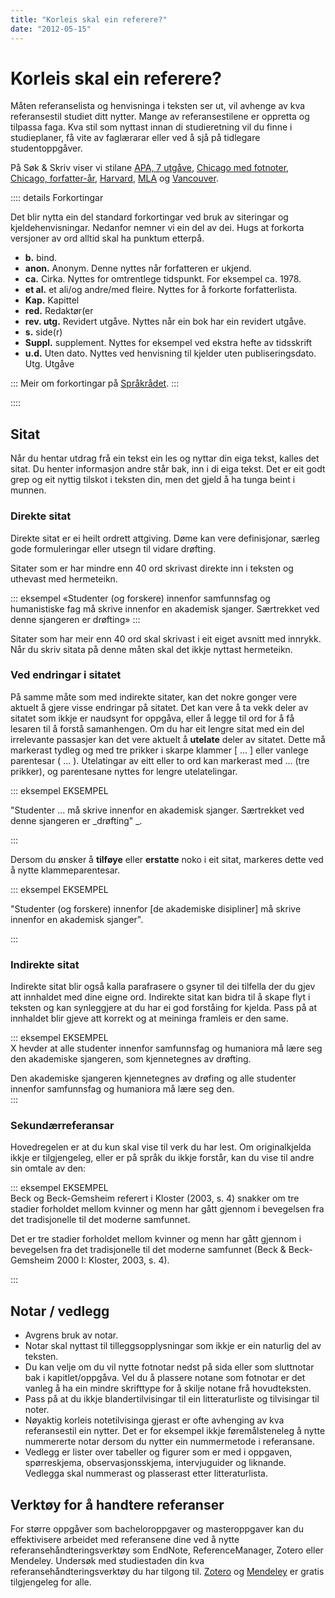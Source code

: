 ```yaml
---
title: "Korleis skal ein referere?"
date: "2012-05-15"
---
```

 # Korleis skal ein referere? 
Måten referanselista og henvisninga i teksten ser ut, vil avhenge av kva referansestil studiet ditt nytter. Mange av referansestilene er oppretta og tilpassa faga. Kva stil som nyttast innan di studieretning vil du finne i studieplaner, få vite av faglærarar eller ved å sjå på tidlegare studentoppgåver. 

På Søk & Skriv viser vi stilane [APA, 7 utgåve](/referansestiler/apa-7th), [Chicago med fotnoter](/referansestiler/chicago-fotnoter), [Chicago, forfatter-år](/referansestiler/chcago-forfatter-aar), [Harvard](/referansestiler/harvard), [MLA](/referansestiler/mla) og [Vancouver](/referansestiler/vancouver).


:::: details Forkortingar

Det blir nytta ein del standard forkortingar ved bruk av siteringar og kjeldehenvisningar. Nedanfor nemner vi ein del av dei. Hugs at forkorta versjoner av ord alltid skal ha punktum etterpå. 

- **b.** bind. 
- **anon.** Anonym. Denne nyttes når forfatteren er ukjend. 
- **ca.** Cirka. Nyttes for omtrentlege tidspunkt. For eksempel ca. 1978. 
- **et al.** et ali/og andre/med fleire. Nyttes for å forkorte forfatterlista. 
- **Kap.** Kapittel
- **red.** Redaktør(er 
- **rev. utg.** Revidert utgåve. Nyttes når ein bok har ein revidert utgåve.  
- **s.** side(r)  
- **Suppl.** supplement. Nyttes for eksempel ved ekstra hefte av tidsskrift
- **u.d.** Uten dato. Nyttes ved henvisning til kjelder uten publiseringsdato.
  Utg. Utgåve

:::
Meir om forkortingar på [Språkrådet](https://www.sprakradet.no/sprakhjelp/Skriveregler/Forkortinger/).
:::

::::

## Sitat
Når du hentar utdrag frå ein tekst ein les og nyttar din eiga tekst, kalles det sitat. Du henter informasjon andre står bak, inn i di eiga tekst. Det er eit godt grep og eit nyttig tilskot i teksten din, men det gjeld å ha tunga beint i munnen.

### Direkte sitat

Direkte sitat er ei heilt ordrett attgiving. Døme kan vere definisjonar, særleg gode formuleringar eller utsegn til vidare drøfting. 

Sitater som er har mindre enn 40 ord skrivast direkte inn i teksten og uthevast med hermeteikn.

::: eksempel
«Studenter (og forskere) innenfor samfunnsfag og humanistiske fag må skrive innenfor en akademisk sjanger. Særtrekket ved denne sjangeren er drøfting»
:::

Sitater som har meir enn 40 ord skal skrivast i eit eiget avsnitt med innrykk. Når du skriv sitata på denne måten skal det ikkje nyttast hermeteikn. 

### Ved endringar i sitatet 

På samme måte som med indirekte sitater, kan det nokre gonger vere aktuelt å gjere visse endringar på sitatet. Det kan vere å ta vekk deler av sitatet som ikkje er naudsynt for oppgåva, eller å legge til ord for å få lesaren til å forstå samanhengen. Om du har eit lengre sitat med ein del irrelevante passasjer kan det vere aktuelt å **utelate** deler av sitatet. Dette må markerast tydleg og med tre prikker i skarpe klammer \[ ... \] eller vanlege parentesar ( ... ). Utelatingar av eitt eller to ord kan markerast med ... (tre prikker), og parentesane nyttes for lengre utelatelingar.

::: eksempel EKSEMPEL  

"Studenter ... må skrive innenfor en akademisk sjanger. Særtrekket ved denne sjangeren er _drøfting" _.

:::

Dersom du ønsker å **tilføye** eller **erstatte** noko i eit sitat, markeres dette ved å nytte klammeparentesar. 

::: eksempel EKSEMPEL

"Studenter (og forskere) innenfor \[de akademiske disipliner\] må skrive innenfor en akademisk sjanger".

:::

### Indirekte sitat

Indirekte sitat blir også kalla parafrasere o gsyner til dei tilfella der du gjev att innhaldet med dine eigne ord. Indirekte sitat kan bidra til å skape flyt i teksten og kan synleggjere at du har ei god forståing for kjelda. Pass på at innhaldet blir gjeve att korrekt og at meininga framleis er den same.

::: eksempel EKSEMPEL  
X hevder at alle studenter innenfor samfunnsfag og humaniora må lære seg den akademiske sjangeren, som kjennetegnes av drøfting.

Den akademiske sjangeren kjennetegnes av drøfing og alle studenter innenfor samfunnsfag og humaniora må lære seg den.  
:::

### Sekundærreferansar

Hovedregelen er at du kun skal vise til verk du har lest. Om originalkjelda ikkje er tilgjengeleg, eller er på språk du ikkje forstår, kan du vise til andre sin omtale av den:

::: eksempel EKSEMPEL  
Beck og Beck-Gemsheim referert i Kloster (2003, s. 4) snakker om tre stadier forholdet mellom kvinner og menn har gått gjennom i bevegelsen fra det tradisjonelle til det moderne samfunnet.

Det er tre stadier forholdet mellom kvinner og menn har gått gjennom i bevegelsen fra det tradisjonelle til det moderne samfunnet (Beck & Beck-Gemsheim 2000 I: Kloster, 2003, s. 4).


:::

## Notar / vedlegg

- Avgrens bruk av notar.
- Notar skal nyttast til tilleggsopplysningar som ikkje er ein naturlig del av teksten. 
- Du kan velje om du vil nytte fotnotar nedst på sida eller som sluttnotar bak i kapitlet/oppgåva. Vel du å plassere notane som fotnotar er det vanleg å ha ein mindre skrifttype for å skilje notane frå hovudteksten.
- Pass på at du ikkje blandertilvisingar til ein litteraturliste og tilvisingar til noter.
- Nøyaktig korleis notetilvisinga gjerast er ofte avhenging av kva referansestil ein nytter. Det er for eksempel ikkje føremålsteneleg å nytte nummererte notar dersom du nytter ein nummermetode i referansane.
- Vedlegg er lister over tabeller og figurer som er med i oppgaven, spørreskjema, observasjonsskjema, intervjuguider og liknande. Vedlegga	 skal nummerast og plasserast etter litteraturlista.



## Verktøy for å handtere referanser

For større oppgåver som bacheloroppgaver og masteroppgaver kan du effektivisere arbeidet med referansene dine ved å nytte referansehåndteringsverktøy som EndNote, ReferenceManager, Zotero eller Mendeley. 
Undersøk med studiestaden din kva referansehåndteringsverktøy du har tilgong til. [Zotero](https://www.zotero.org/) og [Mendeley](https://www.mendeley.com/) er gratis tilgjengeleg for alle.

